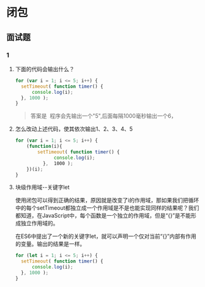 # 闭包

## 面试题

### 1

1. 下面的代码会输出什么？

   ```js
   for (var i = 1; i <= 5; i++) {
     setTimeout( function timer() {
         console.log(i);
     }, 1000 );
   }
   ```

   > 答案是  程序会先输出一个"5",后面每隔1000毫秒输出一个6，

2. 怎么改动上述代码，使其依次输出1、2、3、4、5

   ```js
   for (var i = 1; i <= 5; i++) {
       (function(i){
           setTimeout( function timer() {
                 console.log(i);
             },  1000 );
       })(i);
   }
   ```

3. 块级作用域--关键字let

   使用闭包可以得到正确的结果，原因就是改变了i的作用域，那如果我们把循环中的每个setTimeout都独立成一个作用域是不是也能实现同样的结果呢？我们都知道，在JavaScript中，每个函数是一个独立的作用域，但是“{}”是不能形成独立作用域的。

   在ES6中提出了一个新的关键字let，就可以声明一个仅对当前“{}”内部有作用的变量。输出的结果是一样。

   ```js
   for (let i = 1; i <= 5; i++) {
     setTimeout( function timer() {
         console.log(i);
     }, 1000 );
   }
   ```


